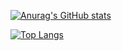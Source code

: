 [![Anurag's GitHub stats](https://github-readme-stats.vercel.app/api?username=Ituking&cache_seconds=60)](https://github.com/anuraghazra/github-readme-stats)

[![Top Langs](https://github-readme-stats.vercel.app/api/top-langs/?username=Ituking)](https://github.com/anuraghazra/github-readme-stats)

